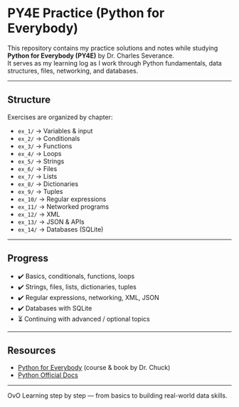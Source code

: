 # PY4E Practice (Python for Everybody)

This repository contains my practice solutions and notes while studying **Python for Everybody (PY4E)** by Dr. Charles Severance.  
It serves as my learning log as I work through Python fundamentals, data structures, files, networking, and databases.

---

## Structure

Exercises are organized by chapter:

- `ex_1/` → Variables & input  
- `ex_2/` → Conditionals  
- `ex_3/` → Functions  
- `ex_4/` → Loops  
- `ex_5/` → Strings  
- `ex_6/` → Files  
- `ex_7/` → Lists  
- `ex_8/` → Dictionaries  
- `ex_9/` → Tuples  
- `ex_10/` → Regular expressions  
- `ex_11/` → Networked programs  
- `ex_12/` → XML  
- `ex_13/` → JSON & APIs  
- `ex_14/` → Databases (SQLite)  

---

## Progress

- ✔️ Basics, conditionals, functions, loops  
- ✔️ Strings, files, lists, dictionaries, tuples  
- ✔️ Regular expressions, networking, XML, JSON  
- ✔️ Databases with SQLite  
- ⏳ Continuing with advanced / optional topics  

---

## Resources

- [Python for Everybody](https://www.py4e.com/) (course & book by Dr. Chuck)  
- [Python Official Docs](https://docs.python.org/3/)  

---

OvO Learning step by step — from basics to building real-world data skills.

